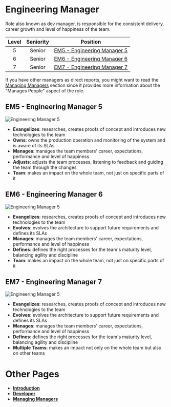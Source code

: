# Engineering Manager

Role also known as dev manager, is responsible for the consistent delivery, career growth and level of happiness of the team.

| Level | Seniority | Position |
| :---: | :---: | :---: |
| 5 | Senior | [EM5 - Engineering Manager 5](#em5---engineering-manager-5) |
| 6 | Senior | [EM6 - Engineering Manager 6](#em6---engineering-manager-6) |
| 7 | Senior | [EM7 - Engineering Manager 7](#em7---engineering-manager-7) |

If you have other managers as direct reports, you might want to read the [Managing Managers](Managing-Managers.md) section since it provides more information about the "Manages People" aspect of the role.

## EM5 - Engineering Manager 5

![Engineering Manager 5](/charts/engineeringmanager-5.png)

* **Evangelizes**: researches, creates proofs of concept and introduces new technologies to the team
* **Owns**: owns the production operation and monitoring of the system and is aware of its SLAs
* **Manages**: manages the team members' career, expectations, performance and level of happiness
* **Adjusts**: adjusts the team processes, listening to feedback and guiding the team through the changes
* **Team**: makes an impact on the whole team, not just on specific parts of it

## EM6 - Engineering Manager 6

![Engineering Manager 5](/charts/engineeringmanager-6.png)

* **Evangelizes**: researches, creates proofs of concept and introduces new technologies to the team
* **Evolves**: evolves the architecture to support future requirements and defines its SLAs
* **Manages**: manages the team members' career, expectations, performance and level of happiness
* **Defines**: defines the right processes for the team's maturity level, balancing agility and discipline
* **Team**: makes an impact on the whole team, not just on specific parts of it

## EM7 - Engineering Manager 7

![Engineering Manager 5](/charts/engineeringmanager-7.png)

* **Evangelizes**: researches, creates proofs of concept and introduces new technologies to the team
* **Evolves**: evolves the architecture to support future requirements and defines its SLAs
* **Manages**: manages the team members' career, expectations, performance and level of happiness
* **Defines**: defines the right processes for the team's maturity level, balancing agility and discipline
* **Multiple Teams**: makes an impact not only on the whole team but also on other teams

# Other Pages

* [**Introduction**](README.md)
* [**Developer**](Developer.md)
* [**Managing Managers**](Managing-Managers.md)
